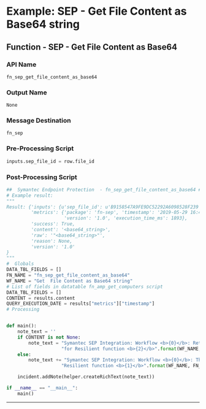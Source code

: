<!--
    DO NOT MANUALLY EDIT THIS FILE
    THIS FILE IS AUTOMATICALLY GENERATED WITH resilient-sdk codegen
    Generated with resilient-sdk v50.1.262
-->

# Example: SEP - Get File Content as Base64 string

## Function - SEP - Get File Content as Base64

### API Name
`fn_sep_get_file_content_as_base64`

### Output Name
`None`

### Message Destination
`fn_sep`

### Pre-Processing Script
```python
inputs.sep_file_id = row.file_id
```

### Post-Processing Script
```python
##  Symantec Endpoint Protection  - fn_sep_get_file_content_as_base64 ##
# Example result:
"""
Result: {'inputs': {u'sep_file_id': u'B9158547A9FE9DC52292A6098528F239'},
         'metrics': {'package': 'fn-sep', 'timestamp': '2019-05-29 16:44:07', 'package_version': '1.0.0', 'host': 'myhost',
                     'version': '1.0', 'execution_time_ms': 1893},
         'success': True,
         'content': '<base64_string>',
         'raw': '"<base64_string>"',
         'reason': None,
         'version': '1.0'
}
"""
#  Globals
DATA_TBL_FIELDS = []
FN_NAME = "fn_sep_get_file_content_as_base64"
WF_NAME = "Get  File Content as Base64 string"
# List of fields in datatable fn_amp_get_computers script
DATA_TBL_FIELDS = []
CONTENT = results.content
QUERY_EXECUTION_DATE = results["metrics"]["timestamp"]
# Processing


def main():
    note_text = ''
    if CONTENT is not None:
        note_text = "Symantec SEP Integration: Workflow <b>{0}</b>: Returned Base64 string of size <b>{1}</b> returned " \
                    "for Resilient function <b>{2}</b>".format(WF_NAME, len(CONTENT), FN_NAME)
    else:
        note_text += "Symantec SEP Integration: Workflow <b>{0}</b>: There was <b>no</b> result returned for " \
                    "Resilient function <b>{1}</b>".format(WF_NAME, FN_NAME)

    incident.addNote(helper.createRichText(note_text))

if __name__ == "__main__":
    main()
```

---

